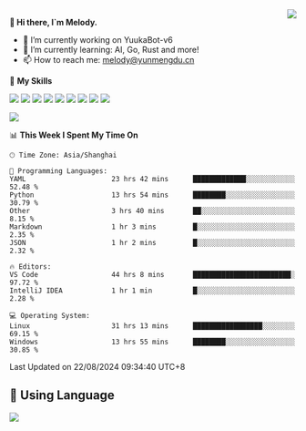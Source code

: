 <a href="#">
  <img align="right" src="https://github-readme-stats.vercel.app/api?username=melodyyuuka&count_private=true&show_icons=true" />
</a>

**👋 Hi there, I`m Melody.**

- 🔭 I’m currently working on YuukaBot-v6
- 🌱 I’m currently learning: AI, Go, Rust and more!
- 📫 How to reach me: melody@yunmengdu.cn

🌟 **My Skills** 

![](https://img.shields.io/badge/-Python-3e74a2?style=flat-square&logo=Python&logoColor=fff)
![](https://img.shields.io/badge/-Java-007396?style=flat-square&logo=OpenJDK&logoColor=fff)
![](https://img.shields.io/badge/-Node.js-339933?style=flat-square&logo=Node.js&logoColor=fff)
![](https://img.shields.io/badge/-Git-f05032?style=flat-square&logo=git&logoColor=fff)
![](https://img.shields.io/badge/-PostgreSQL-4169e1?style=flat-square&logo=PostgreSQL&logoColor=fff)
![](https://img.shields.io/badge/-Rust-000000?style=flat-square&logo=rust&logoColor=fff)
![](https://img.shields.io/badge/-VSCode-007acc?style=flat-square&logo=Visual-Studio-Code&logoColor=fff)
![](https://img.shields.io/badge/-FastAPI-009688?style=flat-square&logo=FastAPI&logoColor=fff)
![](https://img.shields.io/badge/-Linux-000000?style=flat-square&logo=Linux&logoColor=fff)


![](https://wakatime.com/badge/user/fa6dc0e2-47c5-4d2d-ae45-69fec6f2122c.svg)

<!--START_SECTION:waka-->
📊 **This Week I Spent My Time On** 

```text
🕑︎ Time Zone: Asia/Shanghai

💬 Programming Languages: 
YAML                     23 hrs 42 mins      █████████████░░░░░░░░░░░░   52.48 % 
Python                   13 hrs 54 mins      ████████░░░░░░░░░░░░░░░░░   30.79 % 
Other                    3 hrs 40 mins       ██░░░░░░░░░░░░░░░░░░░░░░░    8.15 % 
Markdown                 1 hr 3 mins         █░░░░░░░░░░░░░░░░░░░░░░░░    2.35 % 
JSON                     1 hr 2 mins         █░░░░░░░░░░░░░░░░░░░░░░░░    2.32 % 

🔥 Editors: 
VS Code                  44 hrs 8 mins       ████████████████████████░   97.72 % 
IntelliJ IDEA            1 hr 1 min          █░░░░░░░░░░░░░░░░░░░░░░░░    2.28 % 

💻 Operating System: 
Linux                    31 hrs 13 mins      █████████████████░░░░░░░░   69.15 % 
Windows                  13 hrs 55 mins      ████████░░░░░░░░░░░░░░░░░   30.85 % 
```


 Last Updated on 22/08/2024 09:34:40 UTC+8
<!--END_SECTION:waka-->

## 🥰 **Using Language**

![](https://github-readme-stats.vercel.app/api/wakatime?username=MelodyYuyuko&layout=compact&hide_border=true)
